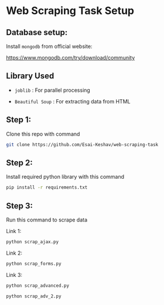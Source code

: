# Web Scraping Task Setup

## Database setup:

Install `mongodb` from official website:

https://www.mongodb.com/try/download/community


## Library Used

* `joblib` : For parallel processing

* `Beautiful Soup` : For extracting data from HTML 


## Step 1:
Clone this repo with command

```bash
git clone https://github.com/Esai-Keshav/web-scraping-task
```

## Step 2:

Install required python library with this command

```bash
pip install -r requirements.txt
```

## Step 3:

Run this command to scrape data 

Link 1:

```bash 
python scrap_ajax.py
```

Link 2:

```bash 
python scrap_forms.py
```

Link 3:

```bash 
python scrap_advanced.py
```

```bash 
python scrap_adv_2.py
```

